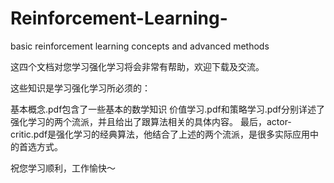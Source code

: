# Reinforcement-Learning-
basic reinforcement learning concepts and advanced methods

这四个文档对您学习强化学习将会非常有帮助，欢迎下载及交流。

这些知识是学习强化学习所必须的：

基本概念.pdf包含了一些基本的数学知识
价值学习.pdf和策略学习.pdf分别详述了强化学习的两个流派，并且给出了跟算法相关的具体内容。
最后，actor-critic.pdf是强化学习的经典算法，他结合了上述的两个流派，是很多实际应用中的首选方式。

祝您学习顺利，工作愉快～
